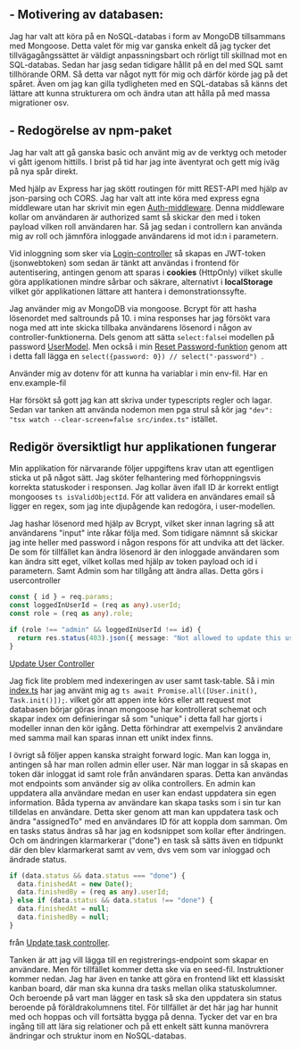 ## - Motivering av databasen:

Jag har valt att köra på en NoSQL-databas i form av MongoDB tillsammans med Mongoose. Detta valet för mig var ganska enkelt då jag tycker det tillvägagångssättet är väldigt anpassningsbart och rörligt till skillnad mot en SQL-databas. Sedan har jasg sedan tidigare hållit på en del med SQL samt tillhörande ORM. Så detta var något nytt för mig och därför körde jag på det spåret. Även om jag kan gilla tydligheten med en SQL-databas så känns det lättare att kunna strukturera om och ändra utan att hålla på med massa migrationer osv.

## - Redogörelse av npm-paket

Jag har valt att gå ganska basic och använt mig av de verktyg och metoder vi gått igenom hittills. I brist på tid har jag inte äventyrat och gett mig iväg på nya spår direkt.

Med hjälp av Express har jag skött routingen för mitt REST-API med hjälp av json-parsing och CORS. Jag har valt att inte köra med express egna middleware utan har skrivit min egen [Auth-middleware](./backend/src/middleware/auth.ts). Denna middleware kollar om användaren är authorized samt så skickar den med i token payload vilken roll användaren har. Så jag sedan i controllern kan använda mig av roll och jämnföra inloggade användarens id mot id:n i parametern.

Vid inloggning som sker via [Login-controller](./backend/src/controllers/authController.ts) så skapas en JWT-token (jsonwebtoken) som sedan är tänkt att användas i frontend för autentisering, antingen genom att sparas i **cookies** (HttpOnly) vilket skulle göra applikationen mindre sårbar och säkrare, alternativt i **localStorage** vilket gör applikationen lättare att hantera i demonstrationssyfte.

Jag använder mig av MongoDB via mongoose.
Bcrypt för att hasha lösenordet med saltrounds på 10. i mina responses har jag försökt vara noga med att inte skicka tillbaka användarens lösenord i någon av controller-funktionerna. Dels genom att sätta `select:false`i modellen på password [UserModel](./backend/src/models/userModel.ts). Men också i min [Reset Password-funktion](./backend/src/controllers/userControllers.ts) genom att i detta fall lägga en `select({password: 0}) // select("-password") `.

Använder mig av dotenv för att kunna ha variablar i min env-fil. Har en env.example-fil

Har försökt så gott jag kan att skriva under typescripts regler och lagar. Sedan var tanken att använda nodemon men pga strul så kör jag `"dev": "tsx watch --clear-screen=false src/index.ts"` istället.

## Redigör översiktligt hur applikationen fungerar

Min applikation för närvarande följer uppgiftens krav utan att egentligen sticka ut på något sätt. Jag sköter felhantering med förhoppningsvis korrekta statuskoder i responsen. Jag kollar även ifall ID är korrekt entligt mongooses `ts isValidObjectId`. För att validera en användares email så ligger en regex, som jag inte djupågende kan redogöra, i user-modellen.

Jag hashar lösenord med hjälp av Bcrypt, vilket sker innan lagring så att användarens "input" inte råkar följa med. Som tidigare nämnnt så skickar jag inte heller med password i någon respons för att undvika att det läcker. De som för tillfället kan ändra lösenord är den inloggade användaren som kan ändra sitt eget, vilket kollas med hjälp av token payload och id i parametern. Samt Admin som har tillgång att ändra allas. Detta görs i usercontroller

```ts
const { id } = req.params;
const loggedInUserId = (req as any).userId;
const role = (req as any).role;

if (role !== "admin" && loggedInUserId !== id) {
  return res.status(403).json({ message: "Not allowed to update this user" });
}
```

[Update User Controller](./backend/src/controllers/userControllers.ts)

Jag fick lite problem med indexeringen av user samt task-table. Så i min [index.ts](./backend/src/index.ts) har jag använt mig ag `ts await Promise.all([User.init(), Task.init()]);`. vilket gör att appen inte körs eller att request mot databasen börjar göras innan mongoose har kontrollerat schemat och skapar index om definieringar så som "unique" i detta fall har gjorts i modeller innan den kör igång. Detta förhindrar att exempelvis 2 användare med samma mail kan sparas innan ett unikt index finns.

I övrigt så följer appen kanska straight forward logic. Man kan logga in, antingen så har man rollen admin eller user. När man loggar in så skapas en token där inloggat id samt role från användaren sparas. Detta kan användas mot endpoints som använder sig av olika controllers. En admin kan uppdatera alla användare medan en user kan endast uppdatera sin egen information. Båda typerna av användare kan skapa tasks som i sin tur kan tilldelas en användare. Detta sker genom att man kan uppdatera task och ändra "assignedTo" med en användares ID för att koppla dom samman. Om en tasks status ändras så har jag en kodsnippet som kollar efter ändringen. Och om ändringen klarmarkerar ("done") en task så sätts även en tidpunkt där den blev klarmarkerat samt av vem, dvs vem som var inloggad och ändrade status.

```ts
if (data.status && data.status === "done") {
  data.finishedAt = new Date();
  data.finishedBy = (req as any).userId;
} else if (data.status && data.status !== "done") {
  data.finishedAt = null;
  data.finishedBy = null;
}
```

från [Update task controller](./backend/src/controllers/taskControllers.ts).

Tanken är att jag vill lägga till en registrerings-endpoint som skapar en användare. Men för tillfället kommer detta ske via en seed-fil. Instruktioner kommer nedan. Jag har även en tanke att göra en frontend likt ett klassiskt kanban board, där man ska kunna dra tasks mellan olika statuskolumner. Och beroende på vart man lägger en task så ska den uppdatera sin status beroende på föräldrakolumnens titel. För tillfället är det här jag har hunnit med och hoppas och vill fortsätta bygga på denna. Tycker det var en bra ingång till att lära sig relationer och på ett enkelt sätt kunna manövrera ändringar och struktur inom en NoSQL-databas.
